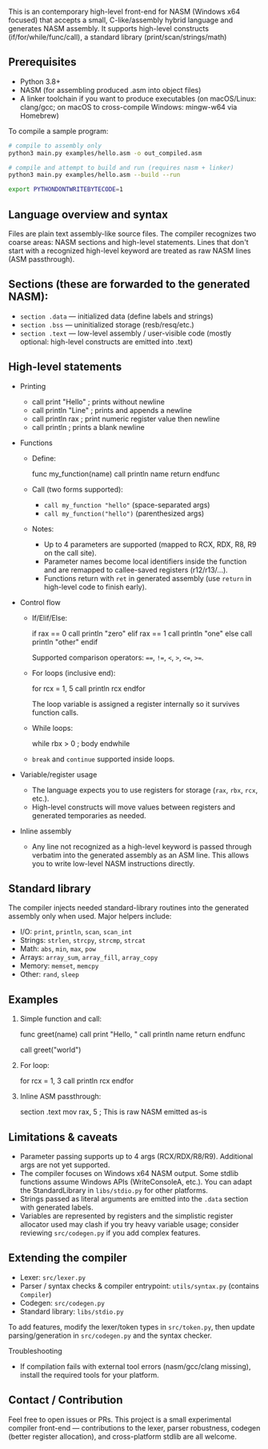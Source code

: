This is an contemporary high-level front-end for NASM (Windows x64 focused) that accepts a small, C-like/assembly hybrid language and generates NASM assembly. It supports high-level constructs (if/for/while/func/call), a standard library (print/scan/strings/math)

## Prerequisites

- Python 3.8+
- NASM (for assembling produced .asm into object files)
- A linker toolchain if you want to produce executables (on macOS/Linux: clang/gcc; on macOS to cross-compile Windows: mingw-w64 via Homebrew)

To compile a sample program:

```bash
# compile to assembly only
python3 main.py examples/hello.asm -o out_compiled.asm

# compile and attempt to build and run (requires nasm + linker)
python3 main.py examples/hello.asm --build --run
```

```bash
export PYTHONDONTWRITEBYTECODE=1
```

## Language overview and syntax

Files are plain text assembly-like source files. The compiler recognizes two coarse areas: NASM sections and high-level statements. Lines that don't start with a recognized high-level keyword are treated as raw NASM lines (ASM passthrough).

## Sections (these are forwarded to the generated NASM):

- `section .data` — initialized data (define labels and strings)
- `section .bss` — uninitialized storage (resb/resq/etc.)
- `section .text` — low-level assembly / user-visible code (mostly optional: high-level constructs are emitted into .text)

## High-level statements

- Printing

  - call print "Hello" ; prints without newline
  - call println "Line" ; prints and appends a newline
  - call println rax ; print numeric register value then newline
  - call println ; prints a blank newline

- Functions

  - Define:

    func my_function(name)
    call println name
    return
    endfunc

  - Call (two forms supported):

    - `call my_function "hello"` (space-separated args)
    - `call my_function("hello")` (parenthesized args)

  - Notes:
    - Up to 4 parameters are supported (mapped to RCX, RDX, R8, R9 on the call site).
    - Parameter names become local identifiers inside the function and are remapped to callee-saved registers (r12/r13/...).
    - Functions return with `ret` in generated assembly (use `return` in high-level code to finish early).

- Control flow

  - If/Elif/Else:

    if rax == 0
    call println "zero"
    elif rax == 1
    call println "one"
    else
    call println "other"
    endif

    Supported comparison operators: `==`, `!=`, `<`, `>`, `<=`, `>=`.

  - For loops (inclusive end):

    for rcx = 1, 5
    call println rcx
    endfor

    The loop variable is assigned a register internally so it survives function calls.

  - While loops:

    while rbx > 0
    ; body
    endwhile

  - `break` and `continue` supported inside loops.

- Variable/register usage

  - The language expects you to use registers for storage (`rax`, `rbx`, `rcx`, etc.).
  - High-level constructs will move values between registers and generated temporaries as needed.

- Inline assembly
  - Any line not recognized as a high-level keyword is passed through verbatim into the generated assembly as an ASM line. This allows you to write low-level NASM instructions directly.

## Standard library

The compiler injects needed standard-library routines into the generated assembly only when used. Major helpers include:

- I/O: `print`, `println`, `scan`, `scan_int`
- Strings: `strlen`, `strcpy`, `strcmp`, `strcat`
- Math: `abs`, `min`, `max`, `pow`
- Arrays: `array_sum`, `array_fill`, `array_copy`
- Memory: `memset`, `memcpy`
- Other: `rand`, `sleep`

## Examples

1. Simple function and call:

   func greet(name)
   call print "Hello, "
   call println name
   return
   endfunc

   call greet("world")

2. For loop:

   for rcx = 1, 3
   call println rcx
   endfor

3. Inline ASM passthrough:

   section .text
   mov rax, 5 ; This is raw NASM emitted as-is

## Limitations & caveats

- Parameter passing supports up to 4 args (RCX/RDX/R8/R9). Additional args are not yet supported.
- The compiler focuses on Windows x64 NASM output. Some stdlib functions assume Windows APIs (WriteConsoleA, etc.). You can adapt the StandardLibrary in `libs/stdio.py` for other platforms.
- Strings passed as literal arguments are emitted into the `.data` section with generated labels.
- Variables are represented by registers and the simplistic register allocator used may clash if you try heavy variable usage; consider reviewing `src/codegen.py` if you add complex features.

## Extending the compiler

- Lexer: `src/lexer.py`
- Parser / syntax checks & compiler entrypoint: `utils/syntax.py` (contains `Compiler`)
- Codegen: `src/codegen.py`
- Standard library: `libs/stdio.py`

To add features, modify the lexer/token types in `src/token.py`, then update parsing/generation in `src/codegen.py` and the syntax checker.

Troubleshooting

- If compilation fails with external tool errors (nasm/gcc/clang missing), install the required tools for your platform.

## Contact / Contribution

Feel free to open issues or PRs. This project is a small experimental compiler front-end — contributions to the lexer, parser robustness, codegen (better register allocation), and cross-platform stdlib are all welcome.
